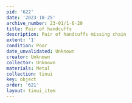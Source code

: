 ```yaml
---
pid: '622'
date: '2023-10-25'
archive_number: 23-01/1-6-20
title: Pair of handcuffs
description: Pair of handcuffs missing chain
extent: '1'
condition: Poor
date_unvalidated: Unknown
creator: Unknown
collector: Unknown
materials: Metal
collection: tinui
key: object
order: '621'
layout: tinui_item
---
```

